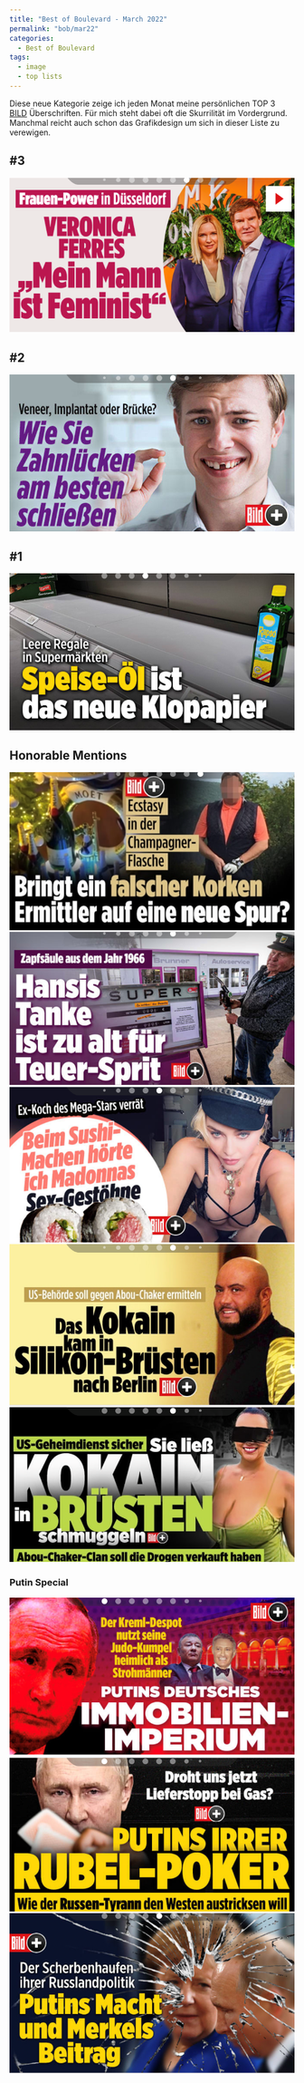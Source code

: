 ```yaml
---
title: "Best of Boulevard - March 2022"
permalink: "bob/mar22"
categories:
  - Best of Boulevard
tags:
  - image
  - top lists
---
```


Diese neue Kategorie zeige ich jeden Monat meine persönlichen TOP 3 [BILD](https://www.bild.de/) Überschriften.
Für mich steht dabei oft die Skurrilität im Vordergrund.
Manchmal reicht auch schon das Grafikdesign um sich in dieser Liste zu verewigen.


## #3
![Ferres](../assets/images/bob/03-2022/veronika.PNG)


## #2
![Abbruch](../assets/images/bob/03-2022/zahn.PNG)


## #1
![Bio](../assets/images/bob/03-2022/klo.PNG)


## Honorable Mentions
![Ectasy 4](../assets/images/bob/03-2022/schampus4.PNG)
![Hansi](../assets/images/bob/03-2022/hansi.PNG)
![Madonna](../assets/images/bob/03-2022/madonna.PNG)
![Kokain 1](../assets/images/bob/03-2022/koks1.PNG)
![Kokain 2](../assets/images/bob/03-2022/koks2.PNG)


### Putin Special
![Putin 1](../assets/images/bob/03-2022/putin1.PNG)
![Putin 2](../assets/images/bob/03-2022/putin2.PNG)
![Putin 3](../assets/images/bob/03-2022/putin3.PNG)

